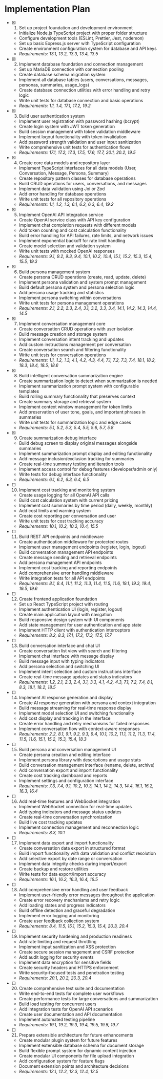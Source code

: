 # Implementation Plan

- [x] 1. Set up project foundation and development environment






  - Initialize Node.js TypeScript project with proper folder structure
  - Configure development tools (ESLint, Prettier, Jest, nodemon)
  - Set up basic Express.js server with TypeScript configuration
  - Create environment configuration system for database and API keys
  - _Requirements: 13.1, 13.2, 13.3, 13.4, 13.5_

- [x] 2. Implement database foundation and connection management



  - Set up MariaDB connection with connection pooling
  - Create database schema migration system
  - Implement all database tables (users, conversations, messages, personas, summaries, usage_logs)
  - Create database connection utilities with error handling and retry logic
  - Write unit tests for database connection and basic operations
  - _Requirements: 1.1, 1.4, 17.1, 17.2, 19.2_

- [x] 3. Build user authentication system


 


  - Implement user registration with password hashing (bcrypt)
  - Create login system with JWT token generation
  - Build session management with token validation middleware
  - Implement logout functionality with token invalidation
  - Add password strength validation and user input sanitization
  - Write comprehensive unit tests for authentication flows
  - _Requirements: 17.1, 17.2, 17.3, 17.5, 17.6, 17.7, 20.1, 20.2, 19.5_

- [x] 4. Create core data models and repository layer




















  - Implement TypeScript interfaces for all data models (User, Conversation, Message, Persona, Summary)
  - Create repository pattern classes for database operations
  - Build CRUD operations for users, conversations, and messages
  - Implement data validation using Joi or Zod
  - Add error handling for database operations
  - Write unit tests for all repository operations
  - _Requirements: 1.1, 1.2, 1.3, 6.1, 6.2, 6.3, 6.4, 19.2_

- [x] 5. Implement OpenAI API integration service





  - Create OpenAI service class with API key configuration
  - Implement chat completion requests with different models
  - Add token counting and cost calculation functionality
  - Build error handling for API failures, rate limits, and network issues
  - Implement exponential backoff for rate limit handling
  - Create model selection and validation system
  - Write unit tests with mocked OpenAI responses
  - _Requirements: 9.1, 9.2, 9.3, 9.4, 10.1, 10.2, 10.4, 15.1, 15.2, 15.3, 15.4, 15.5, 19.3_

- [x] 6. Build persona management system



  - Create persona CRUD operations (create, read, update, delete)
  - Implement persona validation and system prompt management
  - Build default persona system and persona selection logic
  - Add persona usage tracking and statistics
  - Implement persona switching within conversations
  - Write unit tests for persona management operations
  - _Requirements: 2.1, 2.2, 2.3, 2.4, 3.1, 3.2, 3.3, 3.4, 14.1, 14.2, 14.3, 14.4, 14.5_

- [x] 7. Implement conversation management core




  - Create conversation CRUD operations with user isolation
  - Build message creation and storage system
  - Implement conversation intent tracking and updates
  - Add custom instructions management per conversation
  - Create conversation search and filtering functionality
  - Write unit tests for conversation operations
  - _Requirements: 1.1, 1.2, 1.3, 4.1, 4.2, 4.3, 4.4, 7.1, 7.2, 7.3, 7.4, 18.1, 18.2, 18.3, 18.4, 18.5, 18.6_

- [x] 8. Build intelligent conversation summarization engine





  - Create summarization logic to detect when summarization is needed
  - Implement summarization prompt system with configurable templates
  - Build rolling summary functionality that preserves context
  - Create summary storage and retrieval system
  - Implement context window management for token limits
  - Add preservation of user tone, goals, and important phrases in summaries
  - Write unit tests for summarization logic and edge cases
  - _Requirements: 5.1, 5.2, 5.3, 5.4, 5.5, 5.6, 5.7, 5.8_

- [x] 9. Create summarization debug interface





  - Build debug screen to display original messages alongside summaries
  - Implement summarization prompt display and editing functionality
  - Add message inclusion/exclusion tracking for summaries
  - Create real-time summary testing and iteration tools
  - Implement access control for debug features (developer/admin only)
  - Write tests for debug interface functionality
  - _Requirements: 6.1, 6.2, 6.3, 6.4, 6.5_

- [ ] 10. Implement cost tracking and monitoring system
  - Create usage logging for all OpenAI API calls
  - Build cost calculation system with current pricing
  - Implement cost summaries by time period (daily, weekly, monthly)
  - Add cost limits and warning system
  - Create cost reporting per conversation and user
  - Write unit tests for cost tracking accuracy
  - _Requirements: 10.1, 10.2, 10.3, 10.4, 15.5_

- [ ] 11. Build REST API endpoints and middleware
  - Create authentication middleware for protected routes
  - Implement user management endpoints (register, login, logout)
  - Build conversation management API endpoints
  - Create message sending and retrieval endpoints
  - Add persona management API endpoints
  - Implement cost tracking and reporting endpoints
  - Add comprehensive error handling middleware
  - Write integration tests for all API endpoints
  - _Requirements: 8.1, 8.4, 11.1, 11.2, 11.3, 11.4, 11.5, 11.6, 19.1, 19.3, 19.4, 19.5, 19.6_

- [ ] 12. Create frontend application foundation
  - Set up React TypeScript project with routing
  - Implement authentication UI (login, register, logout)
  - Create main application layout with navigation
  - Build responsive design system with UI components
  - Add state management for user authentication and app state
  - Implement HTTP client with authentication interceptors
  - _Requirements: 8.2, 8.3, 17.1, 17.2, 17.3, 17.5, 17.7_

- [ ] 13. Build conversation interface and chat UI
  - Create conversation list view with search and filtering
  - Implement chat interface with message display
  - Build message input with typing indicators
  - Add persona selection and switching UI
  - Implement intent selection and custom instructions interface
  - Create real-time message updates and status indicators
  - _Requirements: 1.2, 2.1, 2.3, 2.4, 3.1, 3.3, 4.1, 4.2, 4.3, 7.1, 7.2, 7.4, 8.1, 8.3, 18.1, 18.2, 18.5_

- [ ] 14. Implement AI response generation and display
  - Create AI response generation with persona and context integration
  - Build message streaming for real-time response display
  - Implement model selection UI and switching functionality
  - Add cost display and tracking in the interface
  - Create error handling and retry mechanisms for failed responses
  - Implement conversation flow with context-aware responses
  - _Requirements: 2.2, 8.1, 9.1, 9.2, 9.3, 9.4, 10.1, 10.2, 11.1, 11.2, 11.3, 11.4, 11.5, 11.6, 15.1, 15.2, 15.3, 15.4, 18.3_

- [ ] 15. Build persona and conversation management UI
  - Create persona creation and editing interface
  - Implement persona library with descriptions and usage stats
  - Build conversation management interface (rename, delete, archive)
  - Add conversation export and import functionality
  - Create cost tracking dashboard and reports
  - Implement settings and configuration interface
  - _Requirements: 7.3, 7.4, 9.1, 10.2, 10.3, 14.1, 14.2, 14.3, 14.4, 16.1, 16.2, 16.3, 16.4_

- [ ] 16. Add real-time features and WebSocket integration
  - Implement WebSocket connection for real-time updates
  - Add typing indicators and message status updates
  - Create real-time conversation synchronization
  - Build live cost tracking updates
  - Implement connection management and reconnection logic
  - _Requirements: 8.3, 10.1_

- [ ] 17. Implement data export and import functionality
  - Create conversation data export in structured format
  - Build import functionality with data validation and conflict resolution
  - Add selective export by date range or conversation
  - Implement data integrity checks during import/export
  - Create backup and restore utilities
  - Write tests for data export/import accuracy
  - _Requirements: 16.1, 16.2, 16.3, 16.4, 16.5_

- [ ] 18. Add comprehensive error handling and user feedback
  - Implement user-friendly error messages throughout the application
  - Create error recovery mechanisms and retry logic
  - Add loading states and progress indicators
  - Build offline detection and graceful degradation
  - Implement error logging and monitoring
  - Create user feedback collection system
  - _Requirements: 8.4, 11.5, 15.1, 15.2, 15.3, 15.4, 20.3, 20.4_

- [ ] 19. Implement security hardening and production readiness
  - Add rate limiting and request throttling
  - Implement input sanitization and XSS protection
  - Create secure session management and CSRF protection
  - Add audit logging for security events
  - Implement data encryption for sensitive fields
  - Create security headers and HTTPS enforcement
  - Write security-focused tests and penetration testing
  - _Requirements: 20.1, 20.2, 20.3, 20.4_

- [ ] 20. Create comprehensive test suite and documentation
  - Write end-to-end tests for complete user workflows
  - Create performance tests for large conversations and summarization
  - Build load testing for concurrent users
  - Add integration tests for OpenAI API scenarios
  - Create user documentation and API documentation
  - Implement automated testing pipeline
  - _Requirements: 19.1, 19.2, 19.3, 19.4, 19.5, 19.6, 19.7_

- [ ] 21. Prepare extensible architecture for future enhancements
  - Create modular plugin system for future features
  - Implement extensible database schema for document storage
  - Build flexible prompt system for dynamic content injection
  - Create modular UI components for file upload integration
  - Add configuration system for feature flags
  - Document extension points and architecture decisions
  - _Requirements: 12.1, 12.2, 12.3, 12.4, 12.5_